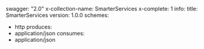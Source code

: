swagger: "2.0"
x-collection-name: SmarterServices
x-complete: 1
info:
  title: SmarterServices
  version: 1.0.0
schemes:
- http
produces:
- application/json
consumes:
- application/json